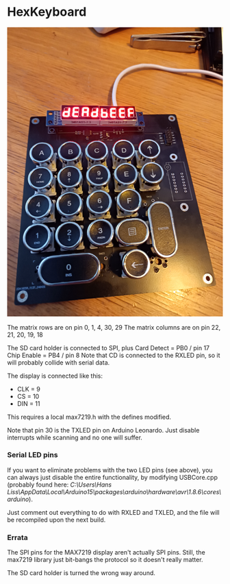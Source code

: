 # HexKeyboard

![HexKeyboard_1](Photos/HexKeyboard_1.jpg)

The matrix rows are on pin 0, 1, 4, 30, 29
The matrix columns are on pin 22, 21, 20, 19, 18

The SD card holder is connected to SPI, plus
Card Detect = PB0 / pin 17
Chip Enable = PB4 / pin 8
Note that CD is connected to the RXLED pin, so it will probably collide with serial data.

The display is connected like this:

* CLK = 9
* CS = 10
* DIN = 11

This requires a local max7219.h with the defines modified.

Note that pin 30 is the TXLED pin on Arduino Leonardo. Just disable interrupts while scanning
and no one will suffer.

### Serial LED pins
If you want to eliminate problems with the two LED pins (see above), you can always just disable the entire functionality, by modifying USBCore.cpp (probably found here: _C:\Users\Hans Liss\AppData\Local\Arduino15\packages\arduino\hardware\avr\1.8.6\cores\arduino_).

Just comment out everything to do with RXLED and TXLED, and the file will be recompiled upon the next build.

### Errata
The SPI pins for the MAX7219 display aren't actually SPI pins. Still, the max7219 library just bit-bangs the protocol so it doesn't really matter.

The SD card holder is turned the wrong way around.

